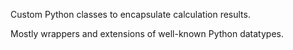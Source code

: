 Custom Python classes to encapsulate calculation results.

Mostly wrappers and extensions of well-known Python datatypes.
